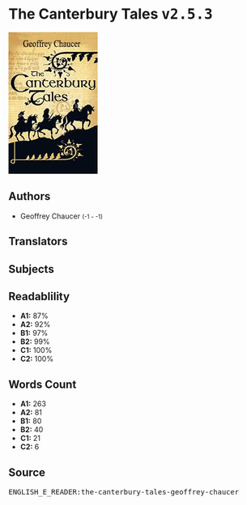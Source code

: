 # The Canterbury Tales <kbd>v2.5.3</kbd>

![](./cover.medium.jpg "")

## Authors


 - Geoffrey Chaucer <small>(-1 - -1)</small>

## Translators



## Subjects



## Readablility


 - **A1:** 87%
 - **A2:** 92%
 - **B1:** 97%
 - **B2:** 99%
 - **C1:** 100%
 - **C2:** 100%

## Words Count


 - **A1:** 263
 - **A2:** 81
 - **B1:** 80
 - **B2:** 40
 - **C1:** 21
 - **C2:** 6

## Source


<kbd>ENGLISH_E_READER:the-canterbury-tales-geoffrey-chaucer</kbd>

